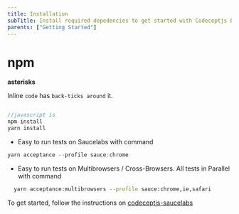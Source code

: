 ```yaml
---
title: Installation
subTitle: Install required depedencies to get started with Codeceptjs BDD framework.
parents: ["Getting Started"]
---
```


# npm

**asterisks**


Inline `code` has `back-ticks around` it.

```js

//javascript is
npm install
yarn install

```

* Easy to run tests on Saucelabs with command 

```js
yarn acceptance --profile sauce:chrome
```

* Easy to run tests on Multibrowsers / Cross-Browsers. All tests in Parallel with command 

```bash
  yarn acceptance:multibrowsers --profile sauce:chrome,ie,safari
```

To get started, follow the instructions on [codeceptjs-saucelabs](https://github.com/gkushang/codeceptjs-e2e/tree/master/packages/codeceptjs-saucelabs)

